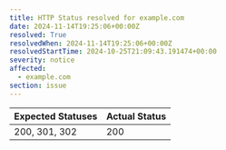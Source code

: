 ```yaml
---
title: HTTP Status resolved for example.com
date: 2024-11-14T19:25:06+00:00Z
resolved: True
resolvedWhen: 2024-11-14T19:25:06+00:00Z
resolvedStartTime: 2024-10-25T21:09:43.191474+00:00
severity: notice
affected:
  - example.com
section: issue
---
```


| Expected Statuses | Actual Status  |
|-------------------|----------------|
| 200, 301, 302 | 200 |
